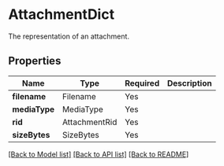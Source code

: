 # AttachmentDict

The representation of an attachment.

## Properties
| Name | Type | Required | Description |
| ------------ | ------------- | ------------- | ------------- |
**filename** | Filename | Yes |  |
**mediaType** | MediaType | Yes |  |
**rid** | AttachmentRid | Yes |  |
**sizeBytes** | SizeBytes | Yes |  |


[[Back to Model list]](../../README.md#documentation-for-models) [[Back to API list]](../../README.md#documentation-for-api-endpoints) [[Back to README]](../../README.md)
